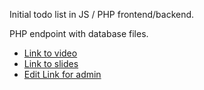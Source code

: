 Initial todo list in JS / PHP frontend/backend.

PHP endpoint with database files.


- <a href="http://youtu.be/WlOb0fgz8qo">Link to video</a>
- <a href="https://docs.google.com/presentation/d/e/2PACX-1vTsKkQcip-9pAIzh_vLViJjs_vqKYvsEYg0GHIo7tB12iuQxJhrmU8g6cgp9MjOASs3c79IYWV357Fb/pub?start=false&loop=false&delayms=3000">Link to slides</a>
- <a href="https://docs.google.com/presentation/d/1qGCqwJDKMMD3Sdj_RqKPYjnHckUJGgiccd8gqiVBcRI/edit#slide=id.g359909070b_0_24">Edit Link for admin</a>